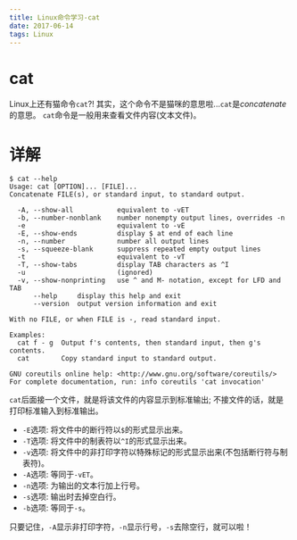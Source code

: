 ```yaml
---
title: Linux命令学习-cat
date: 2017-06-14
tags: Linux
---
```


# cat

Linux上还有猫命令`cat`?!
其实，这个命令不是猫咪的意思啦...`cat`是*concatenate*的意思。
`cat`命令是一般用来查看文件内容(文本文件)。

# 详解

```
$ cat --help
Usage: cat [OPTION]... [FILE]...
Concatenate FILE(s), or standard input, to standard output.

  -A, --show-all           equivalent to -vET
  -b, --number-nonblank    number nonempty output lines, overrides -n
  -e                       equivalent to -vE
  -E, --show-ends          display $ at end of each line
  -n, --number             number all output lines
  -s, --squeeze-blank      suppress repeated empty output lines
  -t                       equivalent to -vT
  -T, --show-tabs          display TAB characters as ^I
  -u                       (ignored)
  -v, --show-nonprinting   use ^ and M- notation, except for LFD and TAB
      --help     display this help and exit
      --version  output version information and exit

With no FILE, or when FILE is -, read standard input.

Examples:
  cat f - g  Output f's contents, then standard input, then g's contents.
  cat        Copy standard input to standard output.

GNU coreutils online help: <http://www.gnu.org/software/coreutils/>
For complete documentation, run: info coreutils 'cat invocation'
```

`cat`后面接一个文件，就是将该文件的内容显示到标准输出;
不接文件的话，就是打印标准输入到标准输出。

- `-E`选项: 将文件中的断行符以`$`的形式显示出来。
- `-T`选项: 将文件中的制表符以`^I`的形式显示出来。
- `-v`选项: 将文件中的非打印字符以特殊标记的形式显示出来(不包括断行符与制表符)。
- `-A`选项: 等同于`-vET`。
- `-n`选项: 为输出的文本行加上行号。
- `-s`选项: 输出时去掉空白行。
- `-b`选项: 等同于`-s`。

只要记住，`-A`显示非打印字符，`-n`显示行号，`-s`去除空行，就可以啦！

